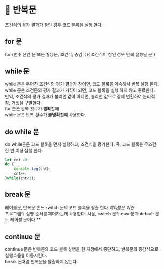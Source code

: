 # :rocket: 반복문  

조건식의 평가 결과가 참인 경우 코드 블록을 실행 한다.

## for 문
for (변수 선언 문 또는 할당문; 조건식; 증감식){
    조건식이 참인 경우 반복 실행될 문
}

## while 문  
while 문은 주어진 조건식의 평가 결과가 참이면, 코드 블록을 계속해서 반복 실행 한다.  
while 문은 조건문의 평가 결과가 거짓이 되면, 코드 블록을 실행 하지 않고 종료한다. 
만약, 조건식의 평가 결과가 불리언 값이 아니면, 불리언 값으로 강제 변환하여 논리적 참, 거짓을 구별한다.     
for 문은 반복 횟수가 **명확**할때  
while 문은 반복 횟수가 **불명확**할때 사용한다.  

## do while 문
do while문은 코드 블록을 먼저 실행하고, 조건식을 평가한다.
즉, 코드 블록은 무조건 한 번 이상 실행 한다.  
```jsx
let cnt =0;
do {
    console.log(cnt);
    cnt++;
}while(cnt<3);
```
## break 문  
레이블문, 반복문 똔느 switch 문의 코드 블록을 탈출 한다 
*레이블문 이란*  
프로그램의 실행 순서를 제어하는데 사용한다.
사실, switch 문의 case문과 default 문도 레이블 문이다 **

## continue 문  
continue 문은 반복문의 코드 블록 실행을 현 지점에서 중단하고, 반복문의 증감식으로 실행흐름을 이동시킨다.  
break 문처럼 반복문을 탈출하지 않는다.  



